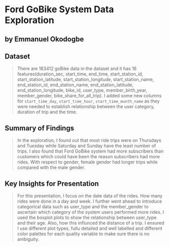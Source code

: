# Ford GoBike System Data Exploration
## by Emmanuel Okodogbe


## Dataset

> There are 183412 goBike data in the dataset and it has 16 features(duration_sec, start_time, end_time, start_station_id, start_station_latitude, start_station_longitude, start_station_name, end_station_id, end_station_name, end_station_latitude, end_station_longitude, bike_id, user_type, member_birth_year, member_gender, bike_share_for_all_trip). I added some new columns for `start_time_day`, `start_time_hour`, `start_time_month_name` as they were needed to establish relationship between the user category, duration of trip and the time.

## Summary of Findings

> In the exploration, I found out that most ride trips were on Thursdays and Tuesday while Saturday and Sunday have the least number of trips. I also found that Ford GoBike system had more subscribers than customers which could have been the reason subscribers had more rides. With respect to gender, female gender had longer trips while compared with the male gender.


## Key Insights for Presentation

> For this presentation, I focus on the date data of the rides. How many rides were done in a day and week. I further went ahead to introduce categorical data such as user_type and the member_gender to ascertain which category of the system users performed more rides. I used the boxplot plots to show the relationship between user_type and their age. Also, how this influnced the distance of a trip. I ensured I use different plot types, fullu detailed and well labelled and different color palettes for each quality variable to make sure there is no ambiguity. 
